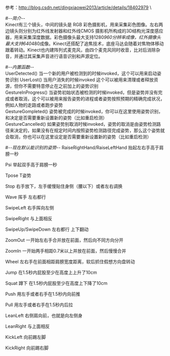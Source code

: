 参考：http://blog.csdn.net/dingxiaowei2013/article/details/18402979 \

#-*-简介-*-\
    Kinect有三个镜头，中间的镜头是 RGB 彩色摄影机，用来采集彩色图像。左右两边镜头则分别为红外线发射器和红外线CMOS 摄影机所构成的3D结构光深度感应器，用来采集深度数据。彩色摄像头最大支持1280*960分辨率成像，红外摄像头最大支持640*480成像。Kinect还搭配了追焦技术，底座马达会随着对焦物体移动跟着转动。Kinect也内建阵列式麦克风，由四个麦克风同时收音，比对后消除杂音，并通过其采集声音进行语音识别和声源定位。


#-*-内置函数-*-\
    UserDetected() 当一个新的用户被检测到的时候invoked，这个可以用来启动姿势识别 
    UserLost() 当用户消失的时候invoked 这个可以被用来清理或者释放资源，但你不需要特意停止在之前加上的姿势识别  \
    GestureInProgress() 当姿势初始状态被检测的时候invoked，但是姿势并没有完成或者取消，这个可以被用来报告姿势的进程或者姿势按照预期的精确完成状况，例如人物的走路或者跑步姿势  
    GestureGompleted() 姿势被完成的时候invoked，你可以在这里使用姿势识别，和决定是否需要重新设置新的姿势（比如重启检测）  
    GestureCancelled() 如果姿势别取消时候invoked，姿势的取消是由姿势检测路径来决定的，如果没有在规定时间内按照姿势检测路径完成姿势，那么这个姿势就会取消，你也可以在这里设定是否需要重新设置新的姿势（比如重启检测）  
    
#-*-现在默认能识别的姿势-*-
RaiseRightHand/RaiseLeftHand 抬起左右手高于肩膀一秒

Psi 举起双手高于肩膀一秒

Tpose T姿势

Stop 右手放下，左手缓慢贴住身侧（腰以下）或者左右调换

Wave 挥手 左右都行

SwipeLeft 右手挥向左侧

SwipeRight 与上面相反

SwipeUp/SwipeDown 左右都行 上下翻动

ZoomOut 一开始左右手合并放在前面，然后向不同方向分开

ZoomIn 一开始两手相距0.7米以上并放在前面，然后慢慢合并

Wheel 左右手在前面相距肩膀宽度距离，软后抓住假想方向盘转动

Jump 在1.5秒内屁股至少在高度上上升了10cm

Squat 蹲下 在1.5秒内屁股至少在高度上下降了10cm

Push 用左手或者右手在1.5秒内向前推

Pull 用左手或者右手在1.5秒内后拉

LeanLeft 右侧肩向前，也就是向左侧身

LeanRight 与上面相反

KickLeft 向前踢左脚

KickRight 向前踢右脚
